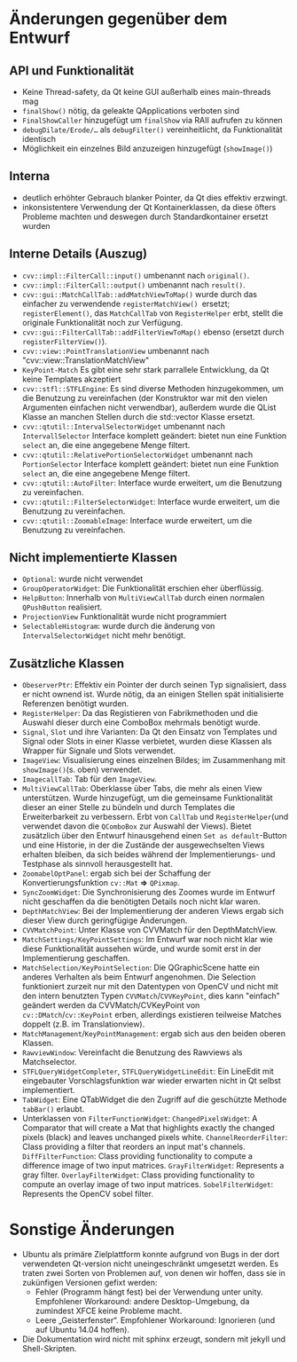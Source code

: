 Änderungen gegenüber dem Entwurf
================================

API und Funktionalität
----------------------

* Keine Thread-safety, da Qt keine GUI außerhalb eines main-threads mag
* `finalShow()` nötig, da geleakte QApplications verboten sind
* `FinalShowCaller` hinzugefügt um `finalShow` via RAII aufrufen zu können
* `debugDilate/Erode/…` als `debugFilter()` vereinheitlicht, da Funktionalität 
  identisch
* Möglichkeit ein einzelnes Bild anzuzeigen hinzugefügt (`showImage()`)

Interna
-------
* deutlich erhöhter Gebrauch blanker Pointer, da Qt dies effektiv erzwingt.
* inkonsistentere Verwendung der Qt Kontainerklassen, da diese öfters Probleme 
  machten und deswegen durch Standardkontainer ersetzt wurden 

Interne Details (Auszug)
------------------------
* `cvv::impl::FilterCall::input()` umbenannt nach `original()`.
* `cvv::impl::FilterCall::output()` umbenannt nach `result()`.
* `cvv::gui::MatchCallTab::addMatchViewToMap()` wurde durch das einfacher zu 
  verwendende `registerMatchView() `ersetzt; `registerElement()`, 
  das `MatchCallTab` von `RegisterHelper` erbt, stellt die originale 
  Funktionalität noch zur Verfügung.
* `cvv::gui::FilterCallTab::addFilterViewToMap()` ebenso (ersetzt durch 
  `registerFilterView()`).
* `cvv::view::PointTranslationView` umbenannt nach 
  "cvv::view::TranslationMatchView"
* `KeyPoint-Match` Es gibt eine sehr stark parrallele Entwicklung, 
  da Qt keine Templates akzeptiert
* `cvv::stfl::STFLEngine`: Es sind diverse Methoden hinzugekommen, um die 
  Benutzung zu vereinfachen (der Konstruktor war mit den vielen Argumenten 
  einfachen nicht verwendbar), außerdem wurde die QList Klasse an manchen 
  Stellen durch die std::vector Klasse ersetzt.
* `cvv::qtutil::IntervalSelectorWidget` umbenannt nach `IntervallSelector`
	Interface komplett geändert: bietet nun eine Funktion `select` an, die 
	eine angegebene Menge filtert.
* `cvv::qtutil::RelativePortionSelectorWidget` umbenannt nach `PortionSelector`
	Interface komplett geändert: bietet nun eine Funktion `select` an, die 
	eine angegebene Menge filtert.
* `cvv::qtutil::AutoFilter`: Interface wurde erweitert, um die Benutzung 
  zu vereinfachen.
* `cvv::qtutil::FilterSelectorWidget`: Interface wurde erweitert, um die 
  Benutzung zu vereinfachen.
* `cvv::qtutil::ZoomableImage`: Interface wurde erweitert, um die Benutzung 
  zu vereinfachen.

Nicht implementierte Klassen
-----------------------------
* `Optional`: wurde nicht verwendet
* `GroupOperatorWidget`: Die Funktionalität erschien eher überflüssig.
* `HelpButton`: Innerhalb von `MultiViewCallTab` durch einen normalen 
  `QPushButton` realisiert.
* `ProjectionView` Funktionalität wurde nicht programmiert
* `SelectableHistogram`: wurde durch die änderung von `IntervalSelectorWidget` nicht mehr benötigt.

Zusätzliche Klassen
--------------------
* `ObeserverPtr`: Effektiv ein Pointer der durch seinen Typ signalisiert, 
  dass er nicht ownend ist. Wurde nötig, da an einigen Stellen spät 
  initialisierte Referenzen benötigt wurden.
* `RegisterHelper`: Da das Registieren von Fabrikmethoden und die Auswahl 
  dieser durch eine ComboBox mehrmals benötigt wurde.
* `Signal`, `Slot` und ihre Varianten: Da Qt den Einsatz von Templates und 
  Signal oder Slots in einer
  Klasse verbietet, wurden diese Klassen als Wrapper für Signale und Slots 
  verwendet. 
* `ImageView`: Visualisierung eines einzelnen Bildes; im Zusammenhang mit 
  `showImage()`(s. oben) verwendet.
* `ImagecallTab`: Tab für den `ImageView`.
* `MultiViewCallTab`: Oberklasse über Tabs, die mehr als einen View 
  unterstützen. Wurde hinzugefügt, um die gemeinsame Funktionalität dieser an 
  einer Stelle zu bündeln und durch Templates die Erweiterbarkeit zu verbessern.
  Erbt von `CallTab` und `RegisterHelper`(und verwendet davon die `QComboBox` 
  zur Auswahl der Views). Bietet zusätzlich über den Entwurf hinausgehend einen 
  `Set as default`-Button und eine Historie, in der die Zustände der 
  ausgewechselten Views erhalten bleiben, da sich beides während der 
  Implementierungs- und Testphase als sinnvoll herausgestellt hat.
* `ZoomabelOptPanel`: ergab sich bei der Schaffung der Konvertierungsfunktion 
  `cv::Mat` __=>__ `QPixmap`.
* `SyncZoomWidget`: Die Synchronisierung des Zoomes wurde im Entwurf nicht 
   geschaffen da die benötigten Details noch nicht klar waren. 
* `DepthMatchView`: Bei der Implementierung der anderen Views ergab sich dieser 
   View durch geringfügige Änderungen.
* `CVVMatchPoint`: Unter Klasse von CVVMatch für den DepthMatchView.
* `MatchSettings/KeyPointSettings`: Im Entwurf war noch nicht klar wie diese 
  Funktionalität aussehen würde, und wurde somit erst in der Implementierung 
  geschaffen.
* `MatchSelection/KeyPointSelection`: Die QGraphicScene hatte ein anderes 
  Verhalten als beim Entwurf angenohmen. Die Selection funktioniert zurzeit nur
  mit den Datentypen von OpenCV und nicht mit den intern benutzten Typen 
  `CVVMatch`/`CVVKeyPoint`, dies kann "einfach" geändert werden da 
  CVVMatch/CVKeyPoint von `cv::DMatch`/`cv::KeyPoint` erben, allerdings 
  existieren teilweise Matches doppelt (z.B. im Translationview).
* `MatchManagement`/`KeyPointManagement`: ergab sich aus den beiden oberen 
  Klassen.
* `RawviewWindow`: Vereinfacht die Benutzung des Rawviews als Matchselector.
* `STFLQueryWidgetCompleter`, `STFLQueryWidgetLineEdit`: Ein LineEdit mit 
  eingebauter Vorschlagsfunktion war wieder erwarten nicht in Qt selbst 
  implementiert.
* `TabWidget`: Eine QTabWidget die den Zugriff auf die geschützte Methode 
  `tabBar()` erlaubt.
* Unterklassen von `FilterFunctionWidget`:
  `ChangedPixelsWidget`: A Comparator that will create a Mat that highlights exactly the changed pixels (black) and leaves unchanged pixels white.
  `ChannelReorderFilter`: Class providing a filter that reorders an input mat's channels.
  `DiffFilterFunction`: Class providing functionality to compute a difference image of two input matrices.
  `GrayFilterWidget`: Represents a gray filter.
  `OverlayFilterWidget`: Class providing functionality to compute an overlay image of two input matrices.
  `SobelFilterWidget`: Represents the OpenCV sobel filter.

Sonstige Änderungen
===================

* Ubuntu als primäre Zielplattform konnte aufgrund von Bugs in der dort 
  verwendeten Qt-version nicht uneingeschränkt umgesetzt werden. Es traten zwei
  Sorten von Problemen auf, von denen wir hoffen, dass sie in zukünfigen 
  Versionen gefixt werden:
	* Fehler (Programm hängt fest) bei der Verwendung unter unity. 
      Empfohlener Workaround: andere Desktop-Umgebung, da zumindest XFCE 
      keine Probleme macht.
	* Leere „Geisterfenster“. Empfohlener Workaround: Ignorieren (und auf 
      Ubuntu 14.04 hoffen).
* Die Dokumentation wird nicht mit sphinx erzeugt, sondern mit jekyll und 
  Shell-Skripten.
